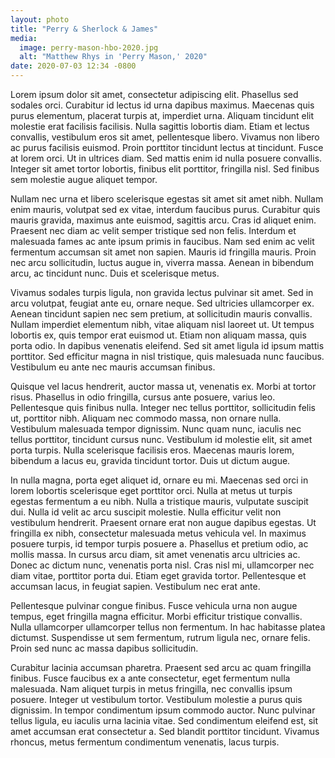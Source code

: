 ```yaml
---
layout: photo
title: "Perry & Sherlock & James"
media:
  image: perry-mason-hbo-2020.jpg
  alt: "Matthew Rhys in 'Perry Mason,' 2020"
date: 2020-07-03 12:34 -0800
---
```


Lorem ipsum dolor sit amet, consectetur adipiscing elit. Phasellus sed sodales orci. Curabitur id lectus id urna dapibus maximus. Maecenas quis purus elementum, placerat turpis at, imperdiet urna. Aliquam tincidunt elit molestie erat facilisis facilisis. Nulla sagittis lobortis diam. Etiam et lectus convallis, vestibulum eros sit amet, pellentesque libero. Vivamus non libero ac purus facilisis euismod. Proin porttitor tincidunt lectus at tincidunt. Fusce at lorem orci. Ut in ultrices diam. Sed mattis enim id nulla posuere convallis. Integer sit amet tortor lobortis, finibus elit porttitor, fringilla nisl. Sed finibus sem molestie augue aliquet tempor.

Nullam nec urna et libero scelerisque egestas sit amet sit amet nibh. Nullam enim mauris, volutpat sed ex vitae, interdum faucibus purus. Curabitur quis mauris gravida, maximus ante euismod, sagittis arcu. Cras id aliquet enim. Praesent nec diam ac velit semper tristique sed non felis. Interdum et malesuada fames ac ante ipsum primis in faucibus. Nam sed enim ac velit fermentum accumsan sit amet non sapien. Mauris id fringilla mauris. Proin nec arcu sollicitudin, luctus augue in, viverra massa. Aenean in bibendum arcu, ac tincidunt nunc. Duis et scelerisque metus.

Vivamus sodales turpis ligula, non gravida lectus pulvinar sit amet. Sed in arcu volutpat, feugiat ante eu, ornare neque. Sed ultricies ullamcorper ex. Aenean tincidunt sapien nec sem pretium, at sollicitudin mauris convallis. Nullam imperdiet elementum nibh, vitae aliquam nisl laoreet ut. Ut tempus lobortis ex, quis tempor erat euismod ut. Etiam non aliquam massa, quis porta odio. In dapibus venenatis eleifend. Sed sit amet ligula id ipsum mattis porttitor. Sed efficitur magna in nisl tristique, quis malesuada nunc faucibus. Vestibulum eu ante nec mauris accumsan finibus.

Quisque vel lacus hendrerit, auctor massa ut, venenatis ex. Morbi at tortor risus. Phasellus in odio fringilla, cursus ante posuere, varius leo. Pellentesque quis finibus nulla. Integer nec tellus porttitor, sollicitudin felis ut, porttitor nibh. Aliquam nec commodo massa, non ornare nulla. Vestibulum malesuada tempor dignissim. Nunc quam nunc, iaculis nec tellus porttitor, tincidunt cursus nunc. Vestibulum id molestie elit, sit amet porta turpis. Nulla scelerisque facilisis eros. Maecenas mauris lorem, bibendum a lacus eu, gravida tincidunt tortor. Duis ut dictum augue.

In nulla magna, porta eget aliquet id, ornare eu mi. Maecenas sed orci in lorem lobortis scelerisque eget porttitor orci. Nulla at metus ut turpis egestas fermentum a eu nibh. Nulla a tristique mauris, vulputate suscipit dui. Nulla id velit ac arcu suscipit molestie. Nulla efficitur velit non vestibulum hendrerit. Praesent ornare erat non augue dapibus egestas. Ut fringilla ex nibh, consectetur malesuada metus vehicula vel. In maximus posuere turpis, id tempor turpis posuere a. Phasellus et pretium odio, ac mollis massa. In cursus arcu diam, sit amet venenatis arcu ultricies ac. Donec ac dictum nunc, venenatis porta nisl. Cras nisl mi, ullamcorper nec diam vitae, porttitor porta dui. Etiam eget gravida tortor. Pellentesque et accumsan lacus, in feugiat sapien. Vestibulum nec erat ante.

Pellentesque pulvinar congue finibus. Fusce vehicula urna non augue tempus, eget fringilla magna efficitur. Morbi efficitur tristique convallis. Nulla ullamcorper ullamcorper tellus non fermentum. In hac habitasse platea dictumst. Suspendisse ut sem fermentum, rutrum ligula nec, ornare felis. Proin sed nunc ac massa dapibus sollicitudin.

Curabitur lacinia accumsan pharetra. Praesent sed arcu ac quam fringilla finibus. Fusce faucibus ex a ante consectetur, eget fermentum nulla malesuada. Nam aliquet turpis in metus fringilla, nec convallis ipsum posuere. Integer ut vestibulum tortor. Vestibulum molestie a purus quis dignissim. In tempor condimentum ipsum commodo auctor. Nunc pulvinar tellus ligula, eu iaculis urna lacinia vitae. Sed condimentum eleifend est, sit amet accumsan erat consectetur a. Sed blandit porttitor tincidunt. Vivamus rhoncus, metus fermentum condimentum venenatis, lacus turpis.
